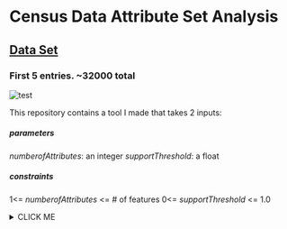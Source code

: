 # Census Data Attribute Set Analysis

## [Data Set](https://s3.amazonaws.com/istreet-questions-us-east-1/443605/census.csv)
### First 5 entries. ~32000 total
![test](http://puu.sh/EeDZd/350b3ccd7d.png)

This repository contains a tool I made that takes 2 inputs:
  
  ##### parameters
  _numberofAttributes_: an integer
  _supportThreshold_: a float
  
  ##### constraints
  1<= _numberofAttributes_ <= # of features
  0<= _supportThreshold_ <= 1.0

<details><summary>CLICK ME</summary>
<p>

#### yes, even hidden code blocks!

```python
print("hello world!")
```

</p>
</details>
